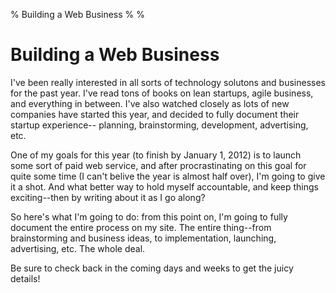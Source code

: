 % Building a Web Business
%
%

Building a Web Business
=======================

I've been really interested in all sorts of technology solutons and
businesses for the past year. I've read tons of books on lean startups,
agile business, and everything in between. I've also watched closely as
lots of new companies have started this year, and decided to fully
document their startup experience-- planning, brainstorming,
development, advertising, etc.

One of my goals for this year (to finish by January 1, 2012) is to
launch some sort of paid web service, and after procrastinating on this
goal for quite some time (I can't belive the year is almost half over),
I'm going to give it a shot. And what better way to hold myself
accountable, and keep things exciting--then by writing about it as I go
along?

So here's what I'm going to do: from this point on, I'm going to fully
document the entire process on my site. The entire thing--from
brainstorming and business ideas, to implementation, launching,
advertising, etc. The whole deal.

Be sure to check back in the coming days and weeks to get the juicy
details!
